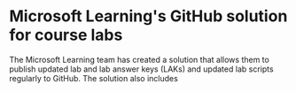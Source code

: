 # Microsoft Learning's GitHub solution for course labs

The Microsoft Learning team has created a solution that allows them to publish updated lab and lab answer keys (LAKs) and updated lab scripts regularly to GitHub. The solution also includes 

